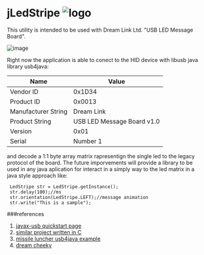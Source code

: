 # jLedStripe               ![logo](https://cloud.githubusercontent.com/assets/1318102/23132748/e6f0c56c-f78e-11e6-801b-a0fc4f761cc8.png) 

This utility is intended to be used with Dream Link Ltd. "USB LED Message Board". 

![image](https://cloud.githubusercontent.com/assets/1318102/23132181/14c09758-f78d-11e6-91b6-b2085a39bfe0.png)

Right now the application is able to conect to the HID device with libusb java library usb4java: 

|Name                | Value |
|--------------------|-------|
|Vendor ID           | 0x1D34|
|Product ID          | 0x0013|
|Manufacturer String |Dream Link|
|Product String      |USB LED Message Board v1.0|
|Version             | 0x01|
|Serial              |Number 1| 

and decode a 1:1 byte array matrix rapresentign the single led to the legacy protocol of the board.
The future imporvements will provide a library to be used in any java aplication for interact in a simply way to the led matrix in a java style approach like:

```
 LedStripe str = LedStripe.getInstance();
 str.delay(100);//ms
 str.orientation(LedStripe.LEFT);//message animation
 str.write("This is a sample");
```


###references
1. [javax-usb quickstart page](http://usb4java.org/quickstart/javax-usb.html)
2. [similar project written in C](https://github.com/dingram/led-display)
3. [missile luncher usb4java example](https://github.com/usb4java/usb4java-javax-examples/blob/master/src/main/java/org/usb4java/javax/examples/MissileLauncher.java)
4. [dream cheeky](http://dreamcheeky.com/led-message-board)
